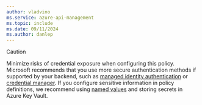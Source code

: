 ```yaml
---
author: vladvino
ms.service: azure-api-management
ms.topic: include
ms.date: 09/11/2024
ms.author: danlep
---
```

> [!CAUTION]
> Minimize risks of credential exposure when configuring this policy. Microsoft recommends that you use more secure authentication methods if supported by your backend, such as [managed identity authentication](../articles/api-management/authentication-managed-identity-policy.md) or [credential manager](../articles/api-management/credentials-overview.md). If you configure sensitive information in policy definitions, we recommend using [named values](../articles/api-management/api-management-howto-properties.md) and storing secrets in Azure Key Vault. 
